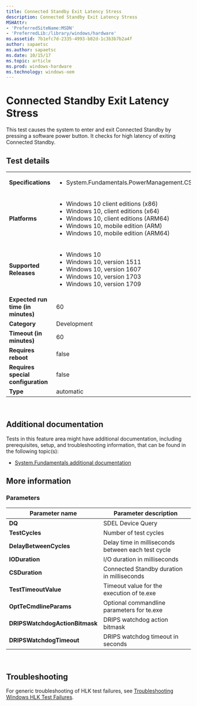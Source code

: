 ```yaml
---
title: Connected Standby Exit Latency Stress
description: Connected Standby Exit Latency Stress
MSHAttr:
- 'PreferredSiteName:MSDN'
- 'PreferredLib:/library/windows/hardware'
ms.assetid: 7b1efc7d-2335-4993-b82d-1c3b3b7b2a4f
author: sapaetsc
ms.author: sapaetsc
ms.date: 10/15/17
ms.topic: article
ms.prod: windows-hardware
ms.technology: windows-oem
---
```


# <span id="p_hlk_test.26600683-c1c8-4b9c-8661-84141db17807"></span>Connected Standby Exit Latency Stress


This test causes the system to enter and exit Connected Standby by pressing a software power button. It checks for high latency of exiting Connected Standby.

## Test details
|||
|---|---|
| **Specifications**  | <ul><li>System.Fundamentals.PowerManagement.CS.CSQuality</li></ul> |  
| **Platforms**   | <ul><li>Windows 10 client editions (x86)</li><li>Windows 10, client editions (x64)</li><li>Windows 10, client editions (ARM64)</li><li>Windows 10, mobile edition (ARM)</li><li>Windows 10, mobile edition (ARM64)</li></ul> |
| **Supported Releases** | <ul><li>Windows 10</li><li>Windows 10, version 1511</li><li>Windows 10, version 1607</li><li>Windows 10, version 1703</li><li>Windows 10, version 1709</li></ul> |
|**Expected run time (in minutes)**| 60 |
|**Category**| Development |
|**Timeout (in minutes)**| 60 |
|**Requires reboot**| false |
|**Requires special configuration**| false |
|**Type**| automatic |

 

## <span id="Additional_documentation"></span><span id="additional_documentation"></span><span id="ADDITIONAL_DOCUMENTATION"></span>Additional documentation


Tests in this feature area might have additional documentation, including prerequisites, setup, and troubleshooting information, that can be found in the following topic(s):

-   [System.Fundamentals additional documentation](system-fundamentals-additional-documentation.md)

## <span id="More_information"></span><span id="more_information"></span><span id="MORE_INFORMATION"></span>More information


### <span id="Parameters"></span><span id="parameters"></span><span id="PARAMETERS"></span>Parameters

| Parameter name                 | Parameter description                              |
|--------------------------------|----------------------------------------------------|
| **DQ**                         | SDEL Device Query                                  |
| **TestCycles**                 | Number of test cycles                              |
| **DelayBetweenCycles**         | Delay time in milliseconds between each test cycle |
| **IODuration**                 | I/O duration in milliseconds                       |
| **CSDuration**                 | Connected Standby duration in milliseconds         |
| **TestTimeoutValue**           | Timeout value for the execution of te.exe          |
| **OptTeCmdlineParams**         | Optional commandline parameters for te.exe         |
| **DRIPSWatchdogActionBitmask** | DRIPS watchdog action bitmask                      |
| **DRIPSWatchdogTimeout**       | DRIPS watchdog timeout in seconds                  |

 

## <span id="Troubleshooting"></span><span id="troubleshooting"></span><span id="TROUBLESHOOTING"></span>Troubleshooting


For generic troubleshooting of HLK test failures, see [Troubleshooting Windows HLK Test Failures](..\user\troubleshooting-windows-hlk-test-failures.md).

 

 






